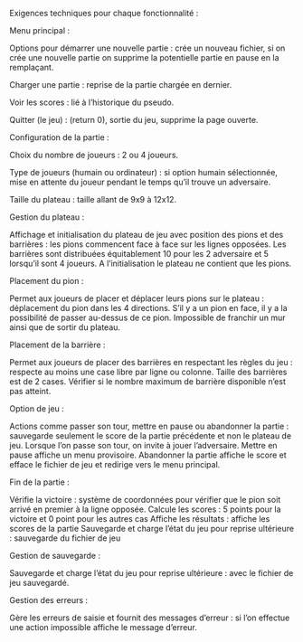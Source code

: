 Exigences techniques pour chaque fonctionnalité :  

 

Menu principal :  

Options pour démarrer une nouvelle partie : crée un nouveau fichier, si on crée une nouvelle partie on supprime la potentielle partie en pause en la remplaçant. 

Charger une partie : reprise de la partie chargée en dernier. 

Voir les scores : lié à l’historique du pseudo. 

Quitter (le jeu) : (return 0), sortie du jeu, supprime la page ouverte. 

 

Configuration de la partie :  

 

Choix du nombre de joueurs : 2 ou 4 joueurs. 

Type de joueurs (humain ou ordinateur) : si option humain sélectionnée, mise en attente du joueur pendant le temps qu’il trouve un adversaire. 

Taille du plateau : taille allant de 9x9 à 12x12. 

 

Gestion du plateau : 

 

Affichage et initialisation du plateau de jeu avec position des pions et des barrières : les pions commencent face à face sur les lignes opposées. Les barrières sont distribuées équitablement 10 pour les 2 adversaire et 5 lorsqu’il sont 4 joueurs. A l’initialisation le plateau ne contient que les pions. 

 

Placement du pion : 

 

Permet aux joueurs de placer et déplacer leurs pions sur le plateau : déplacement du pion dans les 4 directions. S’il y a un pion en face, il y a la possibilité de passer au-dessus de ce pion. Impossible de franchir un mur ainsi que de sortir du plateau. 

 

Placement de la barrière : 

 

Permet aux joueurs de placer des barrières en respectant les règles du jeu : respecte au moins une case libre par ligne ou colonne. Taille des barrières est de 2 cases. Vérifier si le nombre maximum de barrière disponible n’est pas atteint. 

 

Option de jeu : 

 

Actions comme passer son tour, mettre en pause ou abandonner la partie : sauvegarde seulement le score de la partie précédente et non le plateau de jeu. Lorsque l’on passe son tour, on invite à jouer l’adversaire. Mettre en pause affiche un menu provisoire. Abandonner la partie affiche le score et efface le fichier de jeu et redirige vers le menu principal. 

 

Fin de la partie : 

 

Vérifie la victoire : système de coordonnées pour vérifier que le pion soit arrivé en premier à la ligne opposée.                                                                                                                                          Calcule les scores : 5 points pour la victoire et 0 point pour les autres cas                                             Affiche les résultats : affiche les scores de la partie                                                                                       Sauvegarde et charge l’état du jeu pour reprise ultérieure : sauvegarde du fichier de jeu 

 

Gestion de sauvegarde : 

 

Sauvegarde et charge l’état du jeu pour reprise ultérieure : avec le fichier de jeu sauvegardé. 

 

Gestion des erreurs :  

 

Gère les erreurs de saisie et fournit des messages d’erreur : si l’on effectue une action impossible affiche le message d’erreur. 
